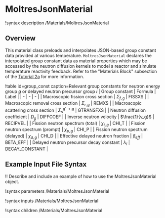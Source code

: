 # MoltresJsonMaterial

!syntax description /Materials/MoltresJsonMaterial

## Overview

This material class preloads and interpolates JSON-based group constant data provided at various
temperature. `MoltresJsonMaterial` declares the interpolated group constant data as material
properties which may be accessed by the neutron diffusion kernels to model a reactor and simulate
temperature reactivity feedback. Refer to the "Materials Block" subsection of the
[Tutorial 2a](input_syntax.md) for more information.

!table id=group_const caption=Relevant group constants for neutron energy group $g$ or delayed neutron precursor group $i$
| Group constant | Formula | Label |
| - | - | - |
| Macroscopic fission cross section | $\Sigma_{f,g}$ | FISSXS |
| Macroscopic removal cross section | $\Sigma_{r,g}$ | REMXS |
| Macroscopic scattering cross section | $\Sigma_s^{g'\rightarrow g}$ | GTRANSFXS |
| Neutron diffusion coefficient | $D_g$ | DIFFCOEF |
| Inverse neutron velocity | $\frac{1}{v_g}$ | RECIPVEL |
| Fission neutron spectrum (total) | $\chi_{t,g}$ | CHI_T |
| Fission neutron spectrum (prompt) | $\chi_{p,g}$ | CHI_P |
| Fission neutron spectrum (delayed) | $\chi_{d,g}$ | CHI_D |
| Effective delayed neutron fraction | $\beta_{eff}$ | BETA_EFF |
| Delayed neutron precursor decay constant | $\lambda_i$ | DECAY_CONSTANT |

## Example Input File Syntax

!! Describe and include an example of how to use the MoltresJsonMaterial object.

!syntax parameters /Materials/MoltresJsonMaterial

!syntax inputs /Materials/MoltresJsonMaterial

!syntax children /Materials/MoltresJsonMaterial
